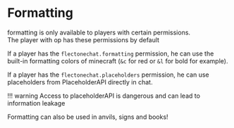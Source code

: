 # Formatting

formatting is only available to players with certain permissions.  
The player with op has these permissions by default

If a player has the `flectonechat.formatting` permission, he can use the built-in formatting colors of minecraft (`&c`
for red or `&l` for bold for example).

If a player has the `flectonechat.placeholders` permission, he can use placeholders from PlaceholderAPI directly in
chat.

!!! warning
Access to placeholderAPI is dangerous and can lead to information leakage

Formatting can also be used in anvils, signs and books!